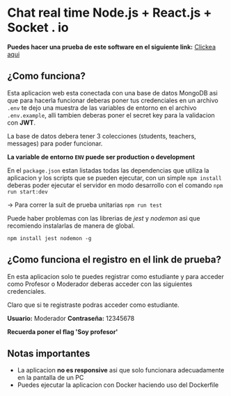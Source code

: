 # Chat real time Node.js + React.js + Socket . io

**Puedes hacer una prueba de este software en el siguiente link:**
[Clickea aqui](https://realtimechat-brian.herokuapp.com)

## ¿Como funciona?

Esta aplicacion web esta conectada con una base de datos MongoDB asi que para hacerla funcionar deberas poner tus credenciales en un archivo `.env` te dejo una muestra de las variables de entorno en el archivo `.env.example`, alli tambien deberas poner el secret key para la validacion con **JWT**.

La base de datos debera tener 3 colecciones (students, teachers, messages) para poder funcionar.

**La variable de entorno `ENV` puede ser production o development**

En el `package.json` estan listadas todas las dependencias que utiliza la aplicacion y los scripts que se pueden ejecutar, con un simple `npm install` deberas poder ejecutar el servidor en modo desarrollo con el comando `npm run start:dev`

-> Para correr la suit de prueba unitarias `npm run test` 

Puede haber problemas con las librerias de *jest* y *nodemon* asi que recomiendo instalarlas de manera de global.

`npm install jest nodemon -g`

## ¿Como funciona el registro en el link de prueba?

En esta aplicacion solo te puedes registrar como estudiante y para acceder como Profesor o Moderador deberas acceder con las siguientes credenciales.

Claro que si te registraste podras acceder como estudiante.

**Usuario:** Moderador
**Contraseña:** 12345678

**Recuerda poner el flag 'Soy profesor'**

## Notas importantes

* La aplicacion **no es responsive** asi que solo funcionara adecuadamente en la pantalla de un PC 
* Puedes ejecutar la aplicacion con Docker haciendo uso del Dockerfile
